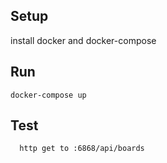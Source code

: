## Setup

install docker and docker-compose


## Run 
```
docker-compose up
```

## Test

```
  http get to :6868/api/boards
```
